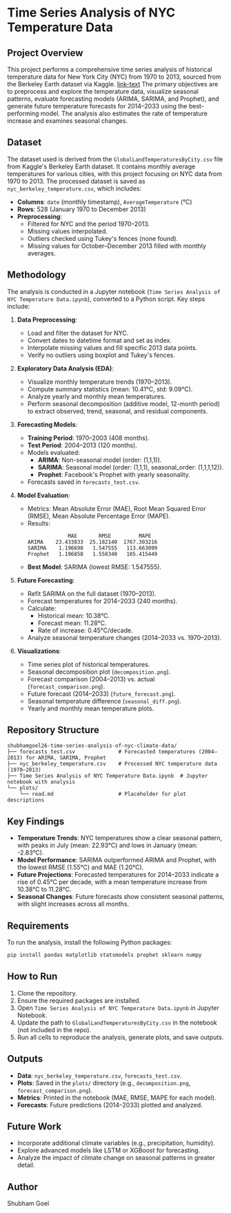 # Time Series Analysis of NYC Temperature Data

## Project Overview
This project performs a comprehensive time series analysis of historical temperature data for New York City (NYC) from 1970 to 2013, sourced from the Berkeley Earth dataset via Kaggle.
[link-text]([https://example.com](https://www.kaggle.com/datasets/berkeleyearth/climate-change-earth-surface-temperature-data))
The primary objectives are to preprocess and explore the temperature data, visualize seasonal patterns, evaluate forecasting models (ARIMA, SARIMA, and Prophet), and generate future temperature forecasts for 2014–2033 using the best-performing model. The analysis also estimates the rate of temperature increase and examines seasonal changes.

## Dataset
The dataset used is derived from the `GlobalLandTemperaturesByCity.csv` file from Kaggle's Berkeley Earth dataset. It contains monthly average temperatures for various cities, with this project focusing on NYC data from 1970 to 2013. The processed dataset is saved as `nyc_berkeley_temperature.csv`, which includes:
- **Columns**: `date` (monthly timestamp), `AverageTemperature` (°C)
- **Rows**: 528 (January 1970 to December 2013)
- **Preprocessing**:
  - Filtered for NYC and the period 1970–2013.
  - Missing values interpolated.
  - Outliers checked using Tukey's fences (none found).
  - Missing values for October–December 2013 filled with monthly averages.

## Methodology
The analysis is conducted in a Jupyter notebook (`Time Series Analysis of NYC Temperature Data.ipynb`), converted to a Python script. Key steps include:

1. **Data Preprocessing**:
   - Load and filter the dataset for NYC.
   - Convert dates to datetime format and set as index.
   - Interpolate missing values and fill specific 2013 data points.
   - Verify no outliers using boxplot and Tukey's fences.

2. **Exploratory Data Analysis (EDA)**:
   - Visualize monthly temperature trends (1970–2013).
   - Compute summary statistics (mean: 10.41°C, std: 9.09°C).
   - Analyze yearly and monthly mean temperatures.
   - Perform seasonal decomposition (additive model, 12-month period) to extract observed, trend, seasonal, and residual components.

3. **Forecasting Models**:
   - **Training Period**: 1970–2003 (408 months).
   - **Test Period**: 2004–2013 (120 months).
   - Models evaluated:
     - **ARIMA**: Non-seasonal model (order: (1,1,1)).
     - **SARIMA**: Seasonal model (order: (1,1,1), seasonal_order: (1,1,1,12)).
     - **Prophet**: Facebook's Prophet with yearly seasonality.
   - Forecasts saved in `forecasts_test.csv`.

4. **Model Evaluation**:
   - Metrics: Mean Absolute Error (MAE), Root Mean Squared Error (RMSE), Mean Absolute Percentage Error (MAPE).
   - Results:
     ```
                  MAE       RMSE         MAPE
     ARIMA    23.433833  25.182140  1767.303216
     SARIMA    1.196698   1.547555   113.663099
     Prophet   1.196858   1.558340   105.415449
     ```
   - **Best Model**: SARIMA (lowest RMSE: 1.547555).

5. **Future Forecasting**:
   - Refit SARIMA on the full dataset (1970–2013).
   - Forecast temperatures for 2014–2033 (240 months).
   - Calculate:
     - Historical mean: 10.38°C.
     - Forecast mean: 11.28°C.
     - Rate of increase: 0.45°C/decade.
   - Analyze seasonal temperature changes (2014–2033 vs. 1970–2013).

6. **Visualizations**:
   - Time series plot of historical temperatures.
   - Seasonal decomposition plot (`decomposition.png`).
   - Forecast comparison (2004–2013) vs. actual (`forecast_comparison.png`).
   - Future forecast (2014–2033) (`future_forecast.png`).
   - Seasonal temperature difference (`seasonal_diff.png`).
   - Yearly and monthly mean temperature plots.

## Repository Structure
```
shubhamgoel26-time-series-analysis-of-nyc-climate-data/
├── forecasts_test.csv              # Forecasted temperatures (2004–2013) for ARIMA, SARIMA, Prophet
├── nyc_berkeley_temperature.csv    # Processed NYC temperature data (1970–2013)
├── Time Series Analysis of NYC Temperature Data.ipynb  # Jupyter notebook with analysis
└── plots/
    └── read.md                     # Placeholder for plot descriptions
```

## Key Findings
- **Temperature Trends**: NYC temperatures show a clear seasonal pattern, with peaks in July (mean: 22.93°C) and lows in January (mean: -2.83°C).
- **Model Performance**: SARIMA outperformed ARIMA and Prophet, with the lowest RMSE (1.55°C) and MAE (1.20°C).
- **Future Projections**: Forecasted temperatures for 2014–2033 indicate a rise of 0.45°C per decade, with a mean temperature increase from 10.38°C to 11.28°C.
- **Seasonal Changes**: Future forecasts show consistent seasonal patterns, with slight increases across all months.

## Requirements
To run the analysis, install the following Python packages:
```bash
pip install pandas matplotlib statsmodels prophet sklearn numpy
```

## How to Run
1. Clone the repository.
2. Ensure the required packages are installed.
3. Open `Time Series Analysis of NYC Temperature Data.ipynb` in Jupyter Notebook.
4. Update the path to `GlobalLandTemperaturesByCity.csv` in the notebook (not included in the repo).
5. Run all cells to reproduce the analysis, generate plots, and save outputs.

## Outputs
- **Data**: `nyc_berkeley_temperature.csv`, `forecasts_test.csv`.
- **Plots**: Saved in the `plots/` directory (e.g., `decomposition.png`, `forecast_comparison.png`).
- **Metrics**: Printed in the notebook (MAE, RMSE, MAPE for each model).
- **Forecasts**: Future predictions (2014–2033) plotted and analyzed.

## Future Work
- Incorporate additional climate variables (e.g., precipitation, humidity).
- Explore advanced models like LSTM or XGBoost for forecasting.
- Analyze the impact of climate change on seasonal patterns in greater detail.

## Author
Shubham Goel
